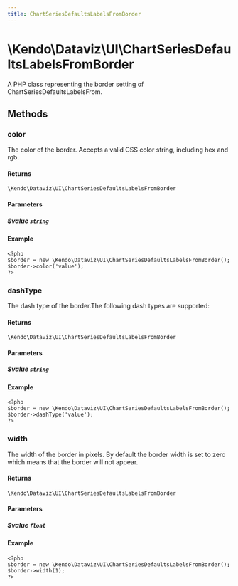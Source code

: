 ```yaml
---
title: ChartSeriesDefaultsLabelsFromBorder
---
```


# \Kendo\Dataviz\UI\ChartSeriesDefaultsLabelsFromBorder

A PHP class representing the border setting of ChartSeriesDefaultsLabelsFrom.


## Methods

### color
The color of the border. Accepts a valid CSS color string, including hex and rgb.

#### Returns
`\Kendo\Dataviz\UI\ChartSeriesDefaultsLabelsFromBorder`

#### Parameters

##### $value `string`



#### Example 
    <?php
    $border = new \Kendo\Dataviz\UI\ChartSeriesDefaultsLabelsFromBorder();
    $border->color('value');
    ?>

### dashType
The dash type of the border.The following dash types are supported:

#### Returns
`\Kendo\Dataviz\UI\ChartSeriesDefaultsLabelsFromBorder`

#### Parameters

##### $value `string`



#### Example 
    <?php
    $border = new \Kendo\Dataviz\UI\ChartSeriesDefaultsLabelsFromBorder();
    $border->dashType('value');
    ?>

### width
The width of the border in pixels. By default the border width is set to zero which means that the border will not appear.

#### Returns
`\Kendo\Dataviz\UI\ChartSeriesDefaultsLabelsFromBorder`

#### Parameters

##### $value `float`



#### Example 
    <?php
    $border = new \Kendo\Dataviz\UI\ChartSeriesDefaultsLabelsFromBorder();
    $border->width(1);
    ?>


